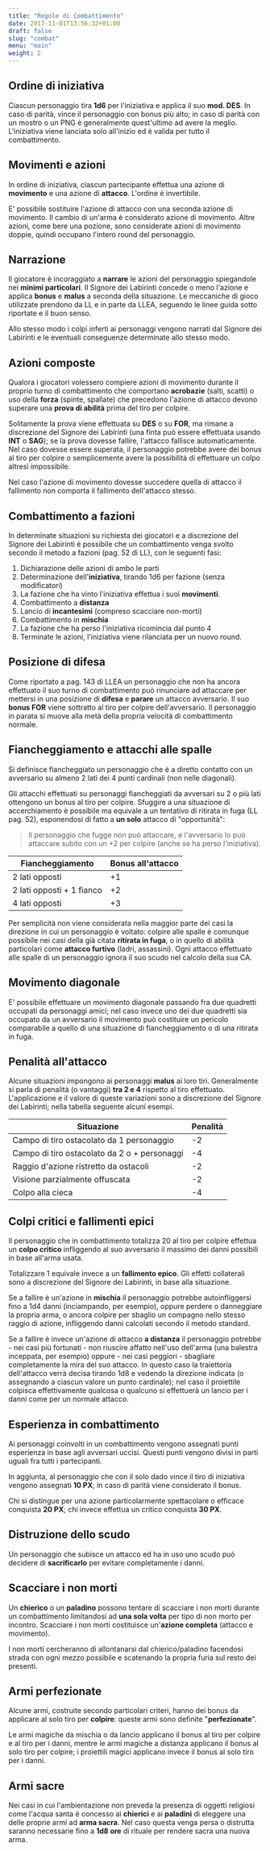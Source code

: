 ```yaml
---
title: "Regole di Combattimento"
date: 2017-11-01T13:56:32+01:00
draft: false
slug: "combat"
menu: "main"
weight: 2
---
```


## Ordine di iniziativa

Ciascun personaggio tira **1d6** per l'iniziativa e applica il suo **mod. DES**. In caso di parità, vince il personaggio con bonus più alto; in caso di parità con un mostro o un PNG è generalmente quest'ultimo ad avere la meglio. L'iniziativa viene lanciata solo all'inizio ed è valida per tutto il combattimento.

## Movimenti e azioni

In ordine di iniziativa, ciascun partecipante effettua una azione di **movimento** e una azione di **attacco**. L'ordine è invertibile.

E' possibile sostituire l'azione di attacco con una seconda azione di movimento. Il cambio di un'arma è considerato azione di movimento. Altre azioni, come bere una pozione, sono considerate azioni di movimento doppie, quindi occupano l'intero round del personaggio.

<!--more-->

## Narrazione

Il giocatore è incoraggiato a **narrare** le azioni del personaggio spiegandole nei **minimi particolari**. Il Signore dei Labirinti concede o meno l'azione e applica **bonus** e **malus** a seconda della situazione. Le meccaniche di gioco utilizzate prendono da LL e in parte da LLEA, seguendo le linee guida sotto riportate e il buon senso.

Allo stesso modo i colpi inferti ai personaggi vengono narrati dal Signore dei Labirinti e le eventuali conseguenze determinate allo stesso modo.

## Azioni composte

Qualora i giocatori volessero compiere azioni di movimento durante il proprio turno di combattimento che comportano **acrobazie** (salti, scatti) o uso della **forza** (spinte, spallate) che precedono l'azione di attacco devono superare una **prova di abilità** prima del tiro per colpire.

Solitamente la prova viene effettuata su **DES** o su **FOR**, ma rimane a discrezione del Signore dei Labirinti (una finta può essere effettuata usando **INT** o **SAG**); se la prova dovesse fallire, l'attacco fallisce automaticamente. Nel caso dovesse essere superata, il personaggio potrebbe avere dei bonus al tiro per colpire o semplicemente avere la possibilità di effettuare un colpo altresì impossibile.

Nel caso l'azione di movimento dovesse succedere quella di attacco il fallimento non comporta il fallimento dell'attacco stesso.

## Combattimento a fazioni

In determinate situazioni su richiesta dei giocatori e a discrezione del Signore dei Labirinti è possibile che un combattimento venga svolto secondo il metodo a fazioni (pag. 52 di LL), con le seguenti fasi:

1. Dichiarazione delle azioni di ambo le parti
1. Determinazione dell'**iniziativa**, tirando 1d6 per fazione (senza modificatori)
1. La fazione che ha vinto l'iniziativa effettua i suoi **movimenti**.
1. Combattimento a **distanza**
1. Lancio di **incantesimi** (compreso scacciare non-morti)
1. Combattimento in **mischia**
1. La fazione che ha perso l'iniziativa ricomincia dal punto 4
1. Terminate le azioni, l'iniziativa viene rilanciata per un nuovo round.

## Posizione di difesa

Come riportato a pag. 143 di LLEA un personaggio che non ha ancora effettuato il suo turno di combattimento può rinunciare ad attaccare per mettersi in una posizione di **difesa** e **parare** un attacco avversario. Il suo **bonus FOR** viene sottratto al tiro per colpire dell'avversario. Il personaggio in parata si muove alla metà della propria velocità di combattimento normale.

## Fiancheggiamento e attacchi alle spalle

Si definisce fiancheggiato un personaggio che è a diretto contatto con un avversario su almeno 2 lati dei 4 punti cardinali (non nelle diagonali).

Gli attacchi effettuati su personaggi fiancheggiati da avversari su 2 o più lati ottengono un bonus al tiro per colpire. Sfuggire a una situazione di accerchiamento è possibile ma equivale a un tentativo di ritirata in fuga (LL pag. 52), esponendosi di fatto a **un solo** attacco di "opportunità":

> Il personaggio che fugge non può attaccare, e l'avversario lo può attaccare subito con un +2 per colpire (anche se ha perso l'iniziativa).

| Fiancheggiamento          | Bonus all'attacco |
|---------------------------|-------------------|
| 2 lati opposti            |        +1         |
| 2 lati opposti + 1 fianco |        +2         |
| 4 lati opposti            |        +3         |

Per semplicità non viene considerata nella maggior parte dei casi la direzione in cui un personaggio è voltato: colpire alle spalle è comunque possibile nei casi della già citata **ritirata in fuga**, o in quello di abilità particolari come **attacco furtivo** (ladri, assassini). Ogni attacco effettuato alle spalle di un personaggio ignora il suo scudo nel calcolo della sua CA.

## Movimento diagonale

E' possibile effettuare un movimento diagonale passando fra due quadretti occupati da personaggi amici; nel caso invece uno dei due quadretti sia occupato da un avversario il movimento può costituire un pericolo comparabile a quello di una situazione di fiancheggiamento o di una ritirata in fuga.

## Penalità all'attacco

Alcune situazioni impongono ai personaggi **malus** ai loro tiri. Generalmente si parla di penalità (o vantaggi) **tra 2 e 4** rispetto al tiro effettuato. L'applicazione e il valore di queste variazioni sono a discrezione del Signore dei Labirinti; nella tabella seguente alcuni esempi.

| Situazione                                   | Penalità |
|----------------------------------------------|----------|
| Campo di tiro ostacolato da 1 personaggio    | -2       |
| Campo di tiro ostacolato da 2 o + personaggi | -4       |
| Raggio d'azione ristretto da ostacoli        | -2       |
| Visione parzialmente offuscata               | -2       |
| Colpo alla cieca                             | -4       |

## Colpi critici e fallimenti epici

Il personaggio che in combattimento totalizza 20 al tiro per colpire effettua un **colpo critico** infliggendo al suo avversario il massimo dei danni possibili in base all'arma usata. 

Totalizzare 1 equivale invece a un **fallimento epico**. Gli effetti collaterali sono a discrezione del Signore dei Labirinti, in base alla situazione. 

Se a fallire è un'azione in **mischia** il personaggio potrebbe autoinfliggersi fino a 1d4 danni (inciampando, per esempio), oppure perdere o danneggiare la propria arma, o ancora colpire per sbaglio un compagno nello stesso raggio di azione, infliggendo danni calcolati secondo il metodo standard.

Se a fallire è invece un'azione di attacco **a distanza** il personaggio potrebbe - nei casi più fortunati - non riuscire affatto nell'uso dell'arma (una balestra inceppata, per esempio) oppure - nei casi peggiori - sbagliare completamente la mira del suo attacco. In questo caso la traiettoria dell'attacco verrà decisa tirando 1d8 e vedendo la direzione indicata (o assegnando a ciascun valore un punto cardinale); nel caso il proiettile colpisca effettivamente qualcosa o qualcuno si effettuerà un lancio per i danni come per un normale attacco.

## Esperienza in combattimento

Ai personaggi coinvolti in un combattimento vengono assegnati punti esperienza in base agli avversari uccisi. Questi punti vengono divisi in parti uguali fra tutti i partecipanti.

In aggiunta, al personaggio che con il solo dado vince il tiro di iniziativa vengono assegnati **10 PX**; in caso di parità viene considerato il bonus.

Chi si distingue per una azione particolarmente spettacolare o efficace conquista **20 PX**; chi invece effettua un critico conquista **30 PX**.

## Distruzione dello scudo

Un personaggio che subisce un attacco ed ha in uso uno scudo può decidere di **sacrificarlo** per evitare completamente i danni.

## Scacciare i non morti

Un **chierico** o un **paladino** possono tentare di scacciare i non morti durante un combattimento limitandosi ad **una sola volta** per tipo di non morto per incontro. Scacciare i non morti costituisce un'**azione completa** (attacco e movimento).

I non morti cercheranno di allontanarsi dal chierico/paladino facendosi strada con ogni mezzo possibile e scatenando la propria furia sul resto dei presenti.

## Armi perfezionate

Alcune armi, costruite secondo particolari criteri, hanno dei bonus da applicare al solo tiro per **colpire**: queste armi sono definite "**perfezionate**".

Le armi magiche da mischia o da lancio applicano il bonus al tiro per colpire e al tiro per i danni, mentre le armi magiche a distanza applicano il bonus al solo tiro per colpire; i proiettili magici applicano invece il bonus al solo tiro per i danni.

## Armi sacre

Nei casi in cui l'ambientazione non preveda la presenza di oggetti religiosi come l'acqua santa è concesso ai **chierici** e ai **paladini** di eleggere una delle proprie armi ad **arma sacra**. Nel caso questa venga persa o distrutta saranno necessarie fino a **1d8 ore** di rituale per rendere sacra una nuova arma.
